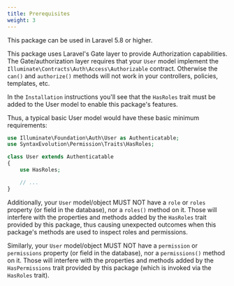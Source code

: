 ```yaml
---
title: Prerequisites
weight: 3
---
```


This package can be used in Laravel 5.8 or higher.

This package uses Laravel's Gate layer to provide Authorization capabilities.
The Gate/authorization layer requires that your `User` model implement the `Illuminate\Contracts\Auth\Access\Authorizable` contract. 
Otherwise the `can()` and `authorize()` methods will not work in your controllers, policies, templates, etc.

In the `Installation` instructions you'll see that the `HasRoles` trait must be added to the User model to enable this package's features.

Thus, a typical basic User model would have these basic minimum requirements:

```php
use Illuminate\Foundation\Auth\User as Authenticatable;
use SyntaxEvolution\Permission\Traits\HasRoles;

class User extends Authenticatable
{
    use HasRoles;

    // ...
}
```

Additionally, your `User` model/object MUST NOT have a `role` or `roles` property (or field in the database), nor a `roles()` method on it. Those will interfere with the properties and methods added by the `HasRoles` trait provided by this package, thus causing unexpected outcomes when this package's methods are used to inspect roles and permissions.

Similarly, your `User` model/object MUST NOT have a `permission` or `permissions` property (or field in the database), nor a `permissions()` method on it. Those will interfere with the properties and methods added by the `HasPermissions` trait provided by this package (which is invoked via the `HasRoles` trait).

